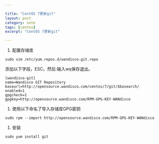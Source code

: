 ```yaml
---

title: "CentOS 7更新git"
layout: post
category: note
tags: [centos]
excerpt: "CentOS 7更新git"

---
```


1. 配置存储库
```shell
sudo vim /etc/yum.repos.d/wandisco-git.repo
```

添加以下字段，ESC，然后:输入wq保存退出。
```shell
[wandisco-git]
name=Wandisco GIT Repository
baseurl=http://opensource.wandisco.com/centos/7/git/$basearch/
enabled=1
gpgcheck=1
gpgkey=http://opensource.wandisco.com/RPM-GPG-KEY-WANdisco
```

1. 使用以下命名了导入存储库GPG密钥
```shell
sudo rpm --import http://opensource.wandisco.com/RPM-GPG-KEY-WANdisco
```

1. 安装
```shell
sudo yum install git
```
